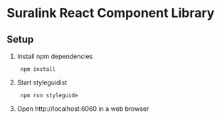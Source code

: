 # Suralink React Component Library

## Setup

1. Install npm dependencies

        npm install

2. Start styleguidist

        npm run styleguide

3. Open http://localhost:6060 in a web browser